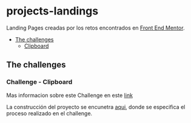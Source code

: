 # projects-landings

Landing Pages creadas por los retos encontrados en [Front End Mentor](https://www.frontendmentor.io/challenges).

- [The challenges](#the-challenges)
  - [Clipboard](#challenge-clipboard)

## The challenges

### Challenge - Clipboard
Mas informacion sobre este Challenge en este [link](https://www.frontendmentor.io/challenges/clipboard-landing-page-5cc9bccd6c4c91111378ecb9)

La construcción del proyecto se encunetra [aqui](./projects/01-clipboard/), donde se especifica el proceso realizado en el challenge.
